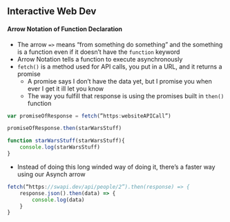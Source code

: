 ## Interactive Web Dev
#### Arrow Notation of Function Declaration
- The arrow `=>` means “from something do something” and the something is a function even if it doesn’t have the `function` keyword
- Arrow Notation tells a function to execute asynchronously
- `fetch()` is a method used for API calls, you put in a URL, and it returns a promise 
	- A promise says I don’t have the data yet, but I promise you when ever I get it ill let you know
	- The way you fulfill that response is using the promises built in `then()` function
```JavaScript
var promiseOfResponse = fetch(”https:websiteAPICall”)

promiseOfResponse.then(starWarsStuff)

function starWarsStuff(starWarsStuff){
	console.log(starWarsStuff)
}
```
- Instead of doing this long winded way of doing it, there’s a faster way using our Asynch arrow 
```Javascript
fetch(“https://swapi.dev/api/people/2”).then(response) => {
	response.json().then(data) => {
		console.log(data)
	}
}
```
